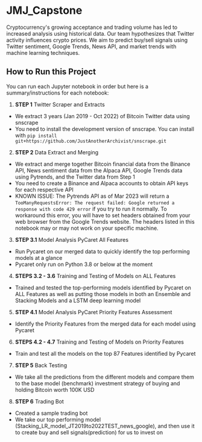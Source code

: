# JMJ_Capstone
Cryptocurrency's growing acceptance and trading volume has led to increased analysis using historical data. Our team hypothesizes that Twitter activity influences crypto prices. We aim to predict buy/sell signals using Twitter sentiment, Google Trends, News API, and market trends with machine learning techniques.

## How to Run this Project
You can run each Jupyter notebook in order but here is a summary/instructions for each notebook:
1) **STEP 1** Twitter Scraper and Extracts
* We extract 3 years (Jan 2019 - Oct 2022) of Bitcoin Twitter data using snscrape
* You need to install the development version of snscrape. You can install with `pip install git+https://github.com/JustAnotherArchivist/snscrape.git`
2) **STEP 2** Data Extract and Merging
* We extract and merge together Bitcoin financial data from the Binance API, News sentiment data from the Alpaca API, Google Trends data using Pytrends, and the Twitter data from Step 1
* You need to create a Binance and Alpaca accounts to obtain API keys for each respective API
* KNOWN ISSUE: The Pytrends API as of Mar 2023 will return a `TooManyRequestsError: The request failed: Google returned a response with code 429 error` if you try to run it normally. To workaround this error, you will have to set headers obtained from your web browser from the Google Trends website. The headers listed in this notebook may or may not work on your specific machine.
3) **STEP 3.1** Model Analysis PyCaret All Features
* Run Pycaret on our merged data to quickly identify the top performing models at a glance
* Pycaret only run on Python 3.8 or below at the moment
4) **STEPS 3.2 - 3.6** Training and Testing of Models on ALL Features
* Trained and tested the top-performing models identified by Pycaret on ALL Features as well as putting those models in both an Ensemble and Stacking Models and a LSTM deep learning model
5) **STEP 4.1** Model Analysis PyCaret Priority Features Assessment
* Identify the Priority Features from the merged data for each model using Pycaret
6) **STEPS 4.2 - 4.7** Training and Testing of Models on Priority Features
* Train and test all the models on the top 87 Features identified by Pycaret
7) **STEP 5** Back Testing
* We take all the predictions from the different models and compare them to the base model (benchmark) investment strategy of buying and holding Bitcoin worth 100K USD
8) **STEP 6** Trading Bot
* Created a sample trading bot 
* We take our top performing model (Stacking_LR_model_JT2019to2022TEST_news_google), and then use it to create buy and sell signals(prediction) for us to invest on
